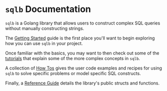 # `sqlb` Documentation

`sqlb` is a Golang library that allows users to construct complex SQL queries
without manually constructing strings.

The [Getting Started](getting-started.md) guide is the first place you'll want
to begin exploring how you can use `sqlb` in your project.

Once familiar with the basics, you may want to then check out some of the
[tutorials](tutorials/) that explain some of the more complex concepts in `sqlb`.

A collection of [How Tos](how-to/) gives the user code examples and recipes
for using `sqlb` to solve specific problems or model specific SQL constructs.

Finally, a [Reference Guide](reference.md) details the library's public structs
and functions.
